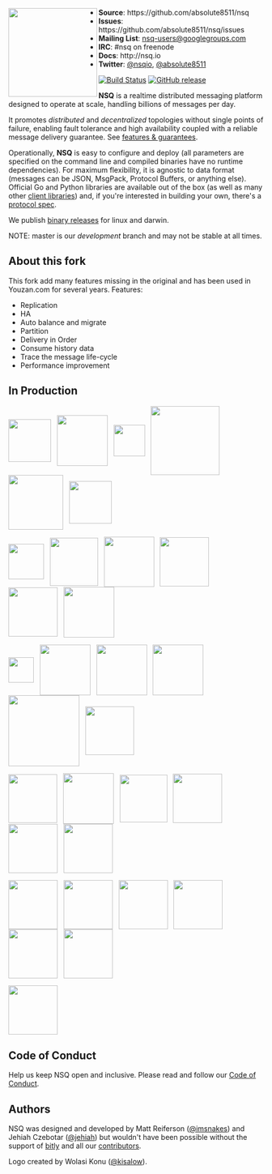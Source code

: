 <p align="center">
<img align="left" width="175" src="http://nsq.io/static/img/nsq_blue.png">
<ul>
<li><strong>Source</strong>: https://github.com/absolute8511/nsq
<li><strong>Issues</strong>: https://github.com/absolute8511/nsq/issues
<li><strong>Mailing List</strong>: <a href="https://groups.google.com/d/forum/nsq-users">nsq-users@googlegroups.com</a>
<li><strong>IRC</strong>: #nsq on freenode
<li><strong>Docs</strong>: http://nsq.io
<li><strong>Twitter</strong>: <a href="https://twitter.com/nsqio">@nsqio</a>, <a href="https://twitter.com/absolute8511">@absolute8511</a>
</ul>
</p>

[![Build Status](https://travis-ci.org/absolute8511/nsq.svg?branch=master)](https://travis-ci.org/absolute8511/nsq) [![GitHub release](https://img.shields.io/github/release/absolute8511/nsq.svg)](https://github.com/absolute8511/nsq/releases/latest)

**NSQ** is a realtime distributed messaging platform designed to operate at scale, handling
billions of messages per day.

It promotes *distributed* and *decentralized* topologies without single points of failure,
enabling fault tolerance and high availability coupled with a reliable message delivery
guarantee.  See [features & guarantees][features_guarantees].

Operationally, **NSQ** is easy to configure and deploy (all parameters are specified on the command
line and compiled binaries have no runtime dependencies). For maximum flexibility, it is agnostic to
data format (messages can be JSON, MsgPack, Protocol Buffers, or anything else). Official Go and
Python libraries are available out of the box (as well as many other [client
libraries][client_libraries]) and, if you're interested in building your own, there's a [protocol
spec][protocol].

We publish [binary releases][installing] for linux and darwin.

NOTE: master is our *development* branch and may not be stable at all times.

## About this fork

This fork add many features missing in the original and has been used in Youzan.com for several years.
Features:
* Replication
* HA
* Auto balance and migrate
* Partition
* Delivery in Order
* Consume history data
* Trace the message life-cycle
* Performance improvement

## In Production

<a href="http://bitly.com"><img src="http://nsq.io/static/img/bitly_logo.png" width="84" align="middle"/></a>&nbsp;&nbsp;
<a href="https://www.life360.com/"><img src="http://nsq.io/static/img/life360_logo.png" width="100" align="middle"/></a>&nbsp;&nbsp;
<a href="https://www.hailoapp.com/"><img src="http://nsq.io/static/img/hailo_logo.png" width="62" align="middle"/></a>&nbsp;&nbsp;
<a href="http://www.simplereach.com/"><img src="http://nsq.io/static/img/simplereach_logo.png" width="136" align="middle"/></a>&nbsp;&nbsp;
<a href="https://moz.com/"><img src="http://nsq.io/static/img/moz_logo.png" width="108" align="middle"/></a>&nbsp;&nbsp;
<a href="https://path.com/"><img src="http://nsq.io/static/img/path_logo.png" width="84" align="middle"/></a><br/>

<a href="https://segment.com/"><img src="http://nsq.io/static/img/segmentio_logo.png" width="70" align="middle"/></a>&nbsp;&nbsp;
<a href="http://eventful.com/events"><img src="http://nsq.io/static/img/eventful_logo.png" width="95" align="middle"/></a>&nbsp;&nbsp;
<a href="http://www.energyhub.com"><img src="http://nsq.io/static/img/energyhub_logo.png" width="99" align="middle"/></a>&nbsp;&nbsp;
<a href="https://project-fifo.net"><img src="http://nsq.io/static/img/project_fifo.png" width="97" align="middle"/></a>&nbsp;&nbsp;
<a href="http://trendrr.com"><img src="http://nsq.io/static/img/trendrr_logo.png" width="97" align="middle"/></a>&nbsp;&nbsp;
<a href="https://reonomy.com/"><img src="http://nsq.io/static/img/reonomy_logo.png" width="100" align="middle"/></a><br/>

<a href="http://hw-ops.com"><img src="http://nsq.io/static/img/heavy_water.png" width="50" align="middle"/></a>&nbsp;&nbsp;
<a href="http://www.getlytics.com/"><img src="http://nsq.io/static/img/lytics.png" width="100" align="middle"/></a>&nbsp;&nbsp;
<a href="http://mediaforge.com"><img src="http://nsq.io/static/img/rakuten.png" width="100" align="middle"/></a>&nbsp;&nbsp;
<a href="http://socialradar.com"><img src="http://nsq.io/static/img/socialradar_logo.png" width="100" align="middle"/></a>&nbsp;&nbsp;
<a href="http://wistia.com"><img src="http://nsq.io/static/img/wistia_logo.png" width="140" align="middle"/></a>&nbsp;&nbsp;
<a href="https://stripe.com/"><img src="http://nsq.io/static/img/stripe_logo.png" width="96" align="middle"/></a><br/>

<a href="https://www.soundest.com/"><img src="http://nsq.io/static/img/soundest_logo.png" width="96" align="middle"/></a>&nbsp;&nbsp;
<a href="https://www.docker.com/"><img src="http://nsq.io/static/img/docker_logo.png" width="100" align="middle"/></a>&nbsp;&nbsp;
<a href="http://www.getweave.com/"><img src="http://nsq.io/static/img/weave_logo.png" width="94" align="middle"/></a>&nbsp;&nbsp;
<a href="http://www.shipwire.com"><img src="http://nsq.io/static/img/shipwire_logo.png" width="97" align="middle"/></a>&nbsp;&nbsp;
<a href="http://digg.com"><img src="http://nsq.io/static/img/digg_logo.png" width="97" align="middle"/></a>&nbsp;&nbsp;
<a href="http://www.scalabull.com/"><img src="http://nsq.io/static/img/scalabull_logo.png" width="97" align="middle"/></a><br/>

<a href="http://www.augury.com/"><img src="http://nsq.io/static/img/augury_logo.png" width="97" align="middle"/></a>&nbsp;&nbsp;
<a href="http://www.buzzfeed.com/"><img src="http://nsq.io/static/img/buzzfeed_logo.png" width="97" align="middle"/></a>&nbsp;&nbsp;
<a href="http://eztable.com"><img src="http://nsq.io/static/img/eztable_logo.png" width="97" align="middle"/></a>&nbsp;&nbsp;
<a href="http://www.dotabuff.com/"><img src="http://nsq.io/static/img/dotabuff_logo.png" width="97" align="middle"/></a>&nbsp;&nbsp;
<a href="https://www.fastly.com/"><img src="http://nsq.io/static/img/fastly_logo.png" width="97" align="middle"/></a>&nbsp;&nbsp;
<a href="https://talky.io"><img src="http://nsq.io/static/img/talky_logo.png" width="97" align="middle"/></a><br/>

<a href="https://groupme.com"><img src="http://nsq.io/static/img/groupme_logo.png" width="97" align="middle"/></a>&nbsp;&nbsp;

## Code of Conduct

Help us keep NSQ open and inclusive. Please read and follow our [Code of Conduct](CODE_OF_CONDUCT.md).

## Authors

NSQ was designed and developed by Matt Reiferson ([@imsnakes][snakes_twitter]) and Jehiah Czebotar
([@jehiah][jehiah_twitter]) but wouldn't have been possible without the support of
[bitly][bitly] and all our [contributors][contributors].

Logo created by Wolasi Konu ([@kisalow][wolasi_twitter]).

[protocol]: http://nsq.io/clients/tcp_protocol_spec.html
[installing]: http://nsq.io/deployment/installing.html
[snakes_twitter]: https://twitter.com/imsnakes
[jehiah_twitter]: https://twitter.com/jehiah
[bitly]: https://bitly.com
[features_guarantees]: http://nsq.io/overview/features_and_guarantees.html
[contributors]: https://github.com/nsqio/nsq/graphs/contributors
[client_libraries]: http://nsq.io/clients/client_libraries.html
[wolasi_twitter]: https://twitter.com/kisalow
